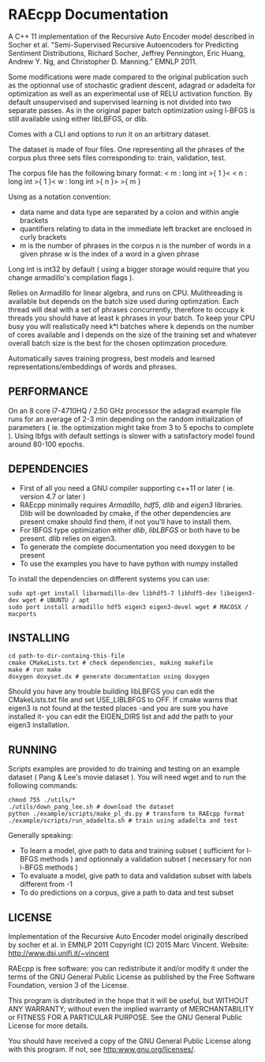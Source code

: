 RAEcpp Documentation
====================
A C++ 11 implementation of the Recursive Auto Encoder model described in Socher et al. "Semi-Supervised Recursive Autoencoders for Predicting Sentiment Distributions, Richard Socher, Jeffrey Pennington, Eric Huang, Andrew Y. Ng, and Christopher D. Manning." EMNLP 2011.  

Some modifications were made compared to the original publication such as the optionnal use of stochastic gradient descent, adagrad or adadelta for optimization as well as an experimental use of RELU activation function. By default unsupervised and supervised learning is not divided into two separate passes. As in the original paper batch optimization using l-BFGS is still available using either libLBFGS, or dlib.

Comes with a CLI and options to run it on an arbitrary dataset.

The dataset is made of four files. One representing all the phrases of the corpus plus three sets files corresponding to: train, validation, test.

The corpus file has the following binary format:
< m : long int >{ 1 }< < n : long int >{ 1 }< w : long int >{ n }> >{ m }

Using as a notation convention:
* data name and data type are separated by a colon and within angle brackets
* quantifiers relating to data in the immediate left bracket are enclosed in curly brackets
* m is the number of phrases in the corpus n is the number of words in a given phrase w is the index of a word in a given phrase

Long int is int32 by default ( using a bigger storage would require that you change armadillo's compilation flags ).

Relies on Armadillo for linear algebra, and runs on CPU. Mulithreading is available but depends on the batch size used during optimzation. Each thread will deal with a set of phrases concurrently, therefore to occupy k threads you should have at least k phrases in your batch. To keep your CPU busy you will realistically need k\*l batches where k depends on the number of cores available and l depends on the size of the training set and whatever overall batch size is the best for the chosen optimzation procedure.

Automatically saves training progress, best models and learned representations/embeddings of words and phrases.

PERFORMANCE
-----------

On an 8 core i7-4710HQ / 2.50 GHz processor the adagrad example file runs for an average of 2-3 min depending on the random initialization of parameters ( ie. the optimization might take from 3 to 5 epochs to complete ). Using lbfgs with default settings is slower with a satisfactory model found around 80-100 epochs.

DEPENDENCIES
------------

- First of all you need a GNU compiler supporting c++11 or later ( ie. version 4.7 or later )
- RAEcpp minimally requires *Armadillo*, *hdf5*, *dlib* and *eigen3* libraries. Dlib will be downloaded by cmake, if the other dependencies are present cmake should find them, if not you'll have to install them.
- For lBFGS type optimization either *dlib*, *libLBFGS* or both have to be present.
dlib relies on eigen3.
- To generate the complete documentation you need doxygen to be present
- To use the examples you have to have python with numpy installed

To install the dependencies on different systems you can use:
```
sudo apt-get install libarmadillo-dev libhdf5-7 libhdf5-dev libeigen3-dev wget # UBUNTU / apt
sudo port install armadillo hdf5 eigen3 eigen3-devel wget # MACOSX / macports
```

INSTALLING
----------

```
cd path-to-dir-containg-this-file
cmake CMakeLists.txt # check dependencies, making makefile
make # run make
doxygen doxyset.dx # generate documentation using doxygen
```

Should you have any trouble building libLBFGS you can edit the CMakeLists.txt file and set USE\_LIBLBFGS to OFF. If cmake warns that eigen3 is not found at the tested places -and you are sure you have installed it- you can edit the EIGEN\_DIRS list and add the path to your eigen3 installation.

RUNNING
-------

Scripts examples are provided to do training and testing on an example dataset ( Pang & Lee's movie dataset ).
You will need wget and to run the following commands:

```
chmod 755 ./utils/* 
./utils/down_pang_lee.sh # download the dataset 
python ./example/scripts/make_pl_ds.py # transform to RAEcpp format 
./example/scripts/run_adadelta.sh # train using adadelta and test
```

Generally speaking:
- To learn a model, give path to data and training subset ( sufficient for l-BFGS methods )
and optionnaly a validation subset ( necessary for non l-BFGS methods )
- To evaluate a model, give path to data and validation subset with labels different from -1
- To do predictions on a corpus, give a path to data and test subset

LICENSE
-------

Implementation of the  Recursive Auto Encoder model originally described by socher et al. in EMNLP 2011
Copyright (C) 2015 Marc Vincent.
Website: http://www.dsi.unifi.it/~vincent

RAEcpp is free software: you can redistribute it and/or modify
it under the terms of the GNU General Public License as published by
the Free Software Foundation, version 3 of the License.

This program is distributed in the hope that it will be useful,
but WITHOUT ANY WARRANTY; without even the implied warranty of
MERCHANTABILITY or FITNESS FOR A PARTICULAR PURPOSE.  See the
GNU General Public License for more details.

You should have received a copy of the GNU General Public License
along with this program.  If not, see <http:www.gnu.org/licenses/>.
